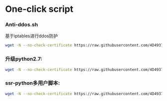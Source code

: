 # One-click script

### Anti-ddos.sh
基于iptables进行ddos防护
``` bash
wget -N --no-check-certificate https://raw.githubusercontent.com/4D4937/code/master/Anti-ddos.sh && bash Anti-ddos.sh
```
### 升级python2.7:
``` bash
wget -N --no-check-certificate https://raw.githubusercontent.com/4D4937/code/master/update-python2.7.12.sh && bash update-python2.7.12.sh
```

### ssr-python多用户脚本:
``` bash     
wget -N --no-check-certificate https://raw.githubusercontent.com/4D4937/code/master/SSR-Python.sh && bash SSR-Python.sh
```
